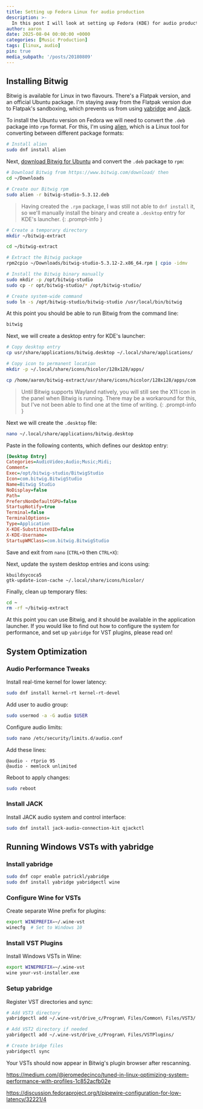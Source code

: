 ```yaml
---
title: Setting up Fedora Linux for audio production
description: >-
  In this post I will look at setting up Fedora (KDE) for audio production. I'll install Bitwig, and optimise the system for audio. I'll also look at running VSTs via yabridge. 
author: aaron
date: 2025-08-04 00:00:00 +0000
categories: [Music Production]
tags: [linux, audio]
pin: true
media_subpath: '/posts/20180809'
---
```


## Installing Bitwig

Bitwig is available for Linux in two flavours. There's a Flatpak version, and an official Ubuntu package. I'm staying away from the Flatpak version due to Flatpak's sandboxing, which prevents us from using [yabridge](https://github.com/robbert-vdh/yabridge) and [Jack](https://jackaudio.org/).

To install the Ubuntu version on Fedora we will need to convert the `.deb` package into `rpm` format. For this, I'm using [alien](https://packages.fedoraproject.org/pkgs/alien/alien/#:~:text=Alien%20is%20a%20program%20that,package%20format%20and%20install%20it.), which is a Linux tool for converting between different package formats:

```bash
# Install alien
sudo dnf install alien
```
    
Next, [download Bitwig for Ubuntu](https://www.bitwig.com/download/) and convert the `.deb` package to `rpm`:

```bash
# Download Bitwig from https://www.bitwig.com/download/ then
cd ~/Downloads

# Create our Bitwig rpm
sudo alien -r bitwig-studio-5.3.12.deb
```

> Having created the `.rpm` package, I was still not able to `dnf install` it, so we'll manually install the binary and create a `.desktop` entry for KDE's launcher.
{: .prompt-info }

```bash
# Create a temporary directory
mkdir ~/bitwig-extract

cd ~/bitwig-extract

# Extract the Bitwig package
rpm2cpio ~/Downloads/bitwig-studio-5.3.12-2.x86_64.rpm | cpio -idmv

# Install the Bitwig binary manually
sudo mkdir -p /opt/bitwig-studio
sudo cp -r opt/bitwig-studio/* /opt/bitwig-studio/

# Create system-wide command
sudo ln -s /opt/bitwig-studio/bitwig-studio /usr/local/bin/bitwig
```

At this point you should be able to run Bitwig from the command line:

```bash
bitwig
```

Next, we will create a desktop entry for KDE's launcher:

```bash
# Copy desktop entry
cp usr/share/applications/bitwig.desktop ~/.local/share/applications/

# Copy icon to permanent location
mkdir -p ~/.local/share/icons/hicolor/128x128/apps/

cp /home/aaron/bitwig-extract/usr/share/icons/hicolor/128x128/apps/com.bitwig.BitwigStudio.png ~/.local/share/icons/hicolor/128x128/apps/bitwig.png
```

> Until Bitwig supports Wayland natively, you will still see the X11 icon in the panel when Bitwig is running. There may be a workaround for this, but I've not been able to find one at the time of writing.
{: .prompt-info }

Next we will create the `.desktop` file:

```bash
nano ~/.local/share/applications/bitwig.desktop
```

Paste in the following contents, which defines our desktop entry:

```ini
[Desktop Entry]
Categories=AudioVideo;Audio;Music;Midi;
Comment=
Exec=/opt/bitwig-studio/BitwigStudio
Icon=com.bitwig.BitwigStudio
Name=Bitwig Studio
NoDisplay=false
Path=
PrefersNonDefaultGPU=false
StartupNotify=true
Terminal=false
TerminalOptions=
Type=Application
X-KDE-SubstituteUID=false
X-KDE-Username=
StartupWMClass=com.bitwig.BitwigStudio
```

Save and exit from `nano` (`CTRL+O` then `CTRL+X`):

Next, update the system desktop entries and icons using: 

```
kbuildsycoca5
gtk-update-icon-cache ~/.local/share/icons/hicolor/
```

Finally, clean up temporary files:

```bash
cd ~
rm -rf ~/bitwig-extract
```

At this point you can use Bitwig, and it should be available in the application launcher. If you would like to find out how to configure the system for performance, and set up `yabridge` for VST plugins, please read on!

## System Optimization

### Audio Performance Tweaks

Install real-time kernel for lower latency:

```bash
sudo dnf install kernel-rt kernel-rt-devel
```

Add user to audio group:

```bash
sudo usermod -a -G audio $USER
```

Configure audio limits:

```bash
sudo nano /etc/security/limits.d/audio.conf
```

Add these lines:

```
@audio - rtprio 95
@audio - memlock unlimited
```

Reboot to apply changes:

```bash
sudo reboot
```

### Install JACK

Install JACK audio system and control interface:

```bash
sudo dnf install jack-audio-connection-kit qjackctl
```

## Running Windows VSTs with yabridge

### Install yabridge

```bash
sudo dnf copr enable patrickl/yabridge
sudo dnf install yabridge yabridgectl wine
```

### Configure Wine for VSTs

Create separate Wine prefix for plugins:

```bash
export WINEPREFIX=~/.wine-vst
winecfg  # Set to Windows 10
```

### Install VST Plugins

Install Windows VSTs in Wine:

```bash
export WINEPREFIX=~/.wine-vst
wine your-vst-installer.exe
```

### Setup yabridge

Register VST directories and sync:

```bash
# Add VST3 directory
yabridgectl add ~/.wine-vst/drive_c/Program\ Files/Common\ Files/VST3/

# Add VST2 directory if needed
yabridgectl add ~/.wine-vst/drive_c/Program\ Files/VSTPlugins/

# Create bridge files
yabridgectl sync
```

Your VSTs should now appear in Bitwig's plugin browser after rescanning.







https://medium.com/@jeromedecinco/tuned-in-linux-optimizing-system-performance-with-profiles-1c852acfb02e

https://discussion.fedoraproject.org/t/pipewire-configuration-for-low-latency/32221/4